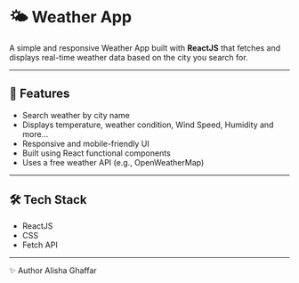 # 🌤️ Weather App

A simple and responsive Weather App built with **ReactJS** that fetches and displays real-time weather data based on the city you search for.

---

## 🚀 Features
- Search weather by city name
- Displays temperature, weather condition, Wind Speed, Humidity and more...
- Responsive and mobile-friendly UI
- Built using React functional components
- Uses a free weather API (e.g., OpenWeatherMap)

---

## 🛠️ Tech Stack
- ReactJS
- CSS 
- Fetch API

---

✨ Author
Alisha Ghaffar
